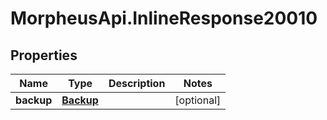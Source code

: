 # MorpheusApi.InlineResponse20010

## Properties

Name | Type | Description | Notes
------------ | ------------- | ------------- | -------------
**backup** | [**Backup**](Backup.md) |  | [optional] 


